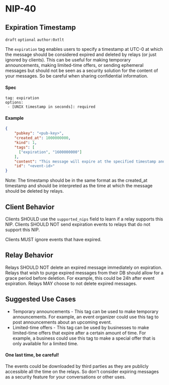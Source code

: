 NIP-40
======

Expiration Timestamp
-----------------------------------

`draft` `optional` `author:0xtlt`

The `expiration` tag enables users to specify a timestamp at UTC-0 at which the message should be considered expired and deleted by relays (or just ignored by clients). This can be useful for making temporary announcements, making limited-time offers, or sending ephemeral messages but should not be seen as a security solution for the content of your messages.
So be careful when sharing confidential information.

#### Spec

```
tag: expiration
options:
 - [UNIX timestamp in seconds]: required
```

#### Example

```json
{
    "pubkey": "<pub-key>",
    "created_at": 1000000000,
    "kind": 1,
    "tags": [
      ["expiration", "1600000000"]
    ],
    "content": "This message will expire at the specified timestamp and be deleted by relays.\n",
    "id": "<event-id>"
}
```

Note: The timestamp should be in the same format as the created_at timestamp and should be interpreted as the time at which the message should be deleted by relays.

Client Behavior
---------------

Clients SHOULD use the `supported_nips` field to learn if a relay supports this NIP. Clients SHOULD NOT send expiration events to relays that do not support this NIP.

Clients MUST ignore events that have expired.

Relay Behavior
--------------

Relays SHOULD NOT delete an expired message immediately on expiration. Relays that wish to purge expired messages from their DB should allow for a grace period before deletion. For example, this could be 24h after event expiration.
Relays MAY choose to not delete expired messages.

Suggested Use Cases
-------------------

* Temporary announcements - This tag can be used to make temporary announcements. For example, an event organizer could use this tag to post announcements about an upcoming event.
* Limited-time offers - This tag can be used by businesses to make limited-time offers that expire after a certain amount of time. For example, a business could use this tag to make a special offer that is only available for a limited time.

#### One last time, be careful!
The events could be downloaded by third parties as they are publicly accessible all the time on the relays.
So don't consider expiring messages as a security feature for your conversations or other uses.
